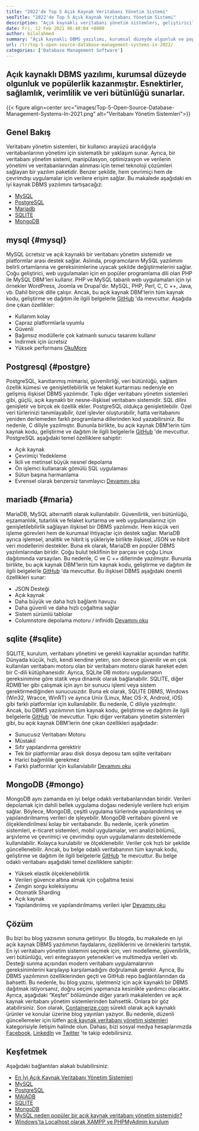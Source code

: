 ```yaml
---
title: "2022'de Top 5 Açık Kaynak Veritabanı Yönetim Sistemi" 
seoTitle: "2022'de Top 5 Açık Kaynak Veritabanı Yönetim Sistemi" 
description: "Açık kaynaklı veritabanı yönetim sistemleri, geliştiricilerin verilere erişmesi ve değiştirmesi için mantıksal bir kullanıcı arayüzü olan depolama alanı yönetir ve güvenli ve sağlam veri erişimi sağlar." 
date: Fri, 12 Feb 2021 06:48:04 +0000
author: bilalahmed
summary: "Açık kaynaklı DBMS yazılımı, kurumsal düzeyde olgunluk ve popülerlik kazanmıştır. Esnektirler, sağlamlık, verimlilik ve veri bütünlüğü sunarlar." 
url: /tr/top-5-open-source-database-management-systems-in-2022/
categories: ['Database Management Software']
---
```


## Açık kaynaklı DBMS yazılımı, kurumsal düzeyde olgunluk ve popülerlik kazanmıştır. Esnektirler, sağlamlık, verimlilik ve veri bütünlüğü sunarlar.

{{< figure align=center src="images/Top-5-Open-Source-Database-Management-Systems-In-2021.png" alt="Veritabanı Yönetim Sistemleri">}}


## Genel Bakış
Veritabanı yönetim sistemleri, bir kullanıcı arayüzü aracılığıyla veritabanlarının yönetimi için sistematik bir yaklaşım sunar. Ayrıca, bir veritabanı yönetim sistemi, manipülasyon, optimizasyon ve verilerin yönetimi ve veritabanlarından alınması için temel teknoloji çözümleri sağlayan bir yazılım paketidir. Benzer şekilde, hem çevrimiçi hem de çevrimdışı uygulamalar için verilere erişim sağlar. Bu makalede aşağıdaki en iyi kaynak DBMS yazılımını tartışacağız:
  * [MySQL][1]
  * [PostgreSQL][2]
  * [Mariadb][3]
  * [SQLITE][4]
  * [MongoDB][5]

## mysql   {#mysql}
MySQL ücretsiz ve açık kaynaklı bir veritabanı yönetim sistemidir ve platformlar arası destek sağlar. Aslında, programcıların MySQL yazılımını belirli ortamlarına ve gereksinimlerine uyacak şekilde değiştirmelerini sağlar. Çoğu geliştirici, web uygulamaları için en popüler programlama dili olan PHP ile MySQL DBM'leri kullanır. PHP ve MySQL tabanlı web uygulamaları için iyi örnekler WordPress, Joomla ve Drupal'dır. MySQL, PHP, Perl, C, C ++, Java, vb. Dahil birçok dille çalışır. Ancak, bu açık kaynak DBM'lerin tüm kaynak kodu, geliştirme ve dağıtım ile ilgili belgelerle [GitHub][6] 'da mevcuttur.
Aşağıda öne çıkan özellikler:
  * Kullanım kolay
  * Çapraz platformlarla uyumlu
  * Güvenli
  * Bağımsız modüllerle çok katmanlı sunucu tasarımı kullanır
  * İndirmek için ücretsiz
  * Yüksek performans
[Oku][7][More][7]

## Postgresql   {#postgre}
PostgreSQL, kanıtlanmış mimarisi, güvenilirliği, veri bütünlüğü, sağlam özellik kümesi ve genişletilebilirlik ve felaket kurtarması nedeniyle en gelişmiş ilişkisel DBMS yazılımıdır. Tıpkı diğer veritabanı yönetim sistemleri gibi, güçlü, açık kaynaklı bir nesne-ilişkisel veritabanı sistemidir. SQL dilini genişletir ve birçok ek özellik ekler. PostgreSQL oldukça genişletilebilir. Özel veri türlerinizi tanımlayabilir, özel işlevler oluşturabilir, hatta veritabanını yeniden derlemeden farklı programlama dillerinden kod yazabilirsiniz. Bu nedenle, C diliyle yazılmıştır. Bununla birlikte, bu açık kaynak DBM'lerin tüm kaynak kodu, geliştirme ve dağıtım ile ilgili belgelerle [GitHub][8] 'de mevcuttur.
PostgreSQL aşağıdaki temel özelliklere sahiptir:
  * Açık kaynak
  * Çevrimiçi Yedekleme
  * İkili ve metinsel büyük nesnel depolama
  * Ön işlemci kullanarak gömülü SQL uygulaması
  * Sütun başına harmanlama
  * Evrensel olarak benzersiz tanımlayıcı
[Devamını oku][9]

## mariadb   {#maria}
MariaDB, MySQL alternatifi olarak kullanılabilir. Güvenilirlik, veri bütünlüğü, eşzamanlılık, tutarlılık ve felaket kurtarma ve web uygulamalarınız için genişletilebilirlik sağlayan ilişkisel bir DBMS yazılımıdır. Hem küçük veri işleme görevleri hem de kurumsal ihtiyaçlar için destek sağlar. MariaDB ayrıca işlemsel, analitik ve hibrit iş yükleriyle birlikte ilişkisel, JSON ve hibrit veri modellerini destekler. Buna ek olarak, MariaDB en popüler DBMS yazılımlarından biridir. Çoğu bulut teklifinin bir parçası ve çoğu Linux dağıtımında varsayılan. Bu nedenle, C ve C ++ dillerinde yazılmıştır. Bununla birlikte, bu açık kaynak DBM'lerin tüm kaynak kodu, geliştirme ve dağıtım ile ilgili belgelerle [GitHub][10] 'da mevcuttur.
Bu ilişkisel DBMS aşağıdaki önemli özellikleri sunar:
  * JSON Desteği
  * Açık kaynak
  * Daha büyük ve daha hızlı bağlantı havuzu
  * Daha güvenli ve daha hızlı çoğaltma sağlar
  * Sistem sürümlü tablolar
  * Columnstore depolama motoru / infinidb
[Devamını oku][11]

## sqlite   {#sqlite}
SQLITE, kurulum, veritabanı yönetimi ve gerekli kaynaklar açısından hafiftir. Dünyada küçük, hızlı, kendi kendine yeten, son derece güvenilir ve en çok kullanılan veritabanı motoru olan bir veritabanı motoru olarak hareket eden bir C-dili kütüphanesidir. Ayrıca, SQLite DB motoru uygulamanın gereksinimine göre statik veya dinamik olarak bağlanabilir. SQLITE, diğer RDMB'ler gibi çalışmak için ayrı bir sunucu işlemi veya sistem gerektirmediğinden sunucusızdır. Buna ek olarak, SQLITE DBMS, Windows (Win32, Wracce, WinRT) ve ayrıca Unix (Linux, Mac OS-X, Android, iOS) gibi farklı platformlar için kullanılabilir. Bu nedenle, C diliyle yazılmıştır. Ancak, bu DBMS yazılımının tüm kaynak kodu, geliştirme ve dağıtım ile ilgili belgelerle [GitHub][12] 'de mevcuttur.
Tıpkı diğer veritabanı yönetim sistemleri gibi, bu açık kaynak DBM'lerin öne çıkan özellikleri aşağıdadır:
  * Sunucusız Veritabanı Motoru
  * Müstakil
  * Sıfır yapılandırma gerektirir
  * Tek bir platformlar arası disk dosya deposu tam sqlite veritabanı
  * Harici bağımlılık gerekmez
  * Farklı platformlar için kullanılabilir
[Devamını oku][13]

## MongoDB   {#mongo}
MongoDB aynı zamanda en iyi belge odaklı veritabanlarından biridir. Verileri depolamak için dahili bellek uygulama doğası nedeniyle verilere hızlı erişim sağlar. Böylece, MongoDB, çeşitli uygulama türlerinde yapılandırılmış ve yapılandırılmamış verileri de işleyebilir. MongoDB veritabanı güvenli ve ölçeklendirilmesi kolay bir veritabanıdır. Bu nedenle, içerik yönetim sistemleri, e-ticaret sistemleri, mobil uygulamalar, veri analizi bölümü, arşivleme ve çevrimiçi ve çevrimdışı oyun uygulamalarını desteklemede kullanılabilir. Kolayca kurulabilir ve ölçeklenebilir. Veriler çok hızlı bir şekilde güncellenebilir. Ancak, bu belge odaklı veritabanının tüm kaynak kodu, geliştirme ve dağıtım ile ilgili belgelerle [GitHub][14] 'te mevcuttur.
Bu belge odaklı veritabanı aşağıdaki temel özelliklere sahiptir:
  * Yüksek elastik ölçeklenebilirlik
  * Verileri güvence altına almak için çoğaltma tesisi
  * Zengin sorgu koleksiyonu
  * Otomatik Sharding
  * Açık kaynak
  * Yapılandırılmış ve yapılandırılmamış verileri işler
[Devamını oku][15]

## Çözüm
Bu bizi bu blog yazısının sonuna getiriyor. Bu blogda, bu makalede en iyi açık kaynak DBMS yazılımının faydalarını, özelliklerini ve örneklerini tartıştık. En iyi veritabanı yönetim sistemini seçmek için, veri modelleme, güvenilirlik, veri bütünlüğü, veri entegrasyon yetenekleri ve multimedya verileri vb. Desteği sunma açısından modern veritabanı uygulamalarının gereksinimlerini karşılayıp karşılamadığını doğrulamak gerekir. Ayrıca, Bu DBMS yazılımının özelliklerinden geçti ve GitHub repo bağlantılarından da bahsetti. Bu nedenle, bu blog yazısı, işletmeniz için açık kaynaklı bir DBMS dağıtmak istiyorsanız, doğru seçimi yapmanıza kesinlikle yardımcı olacaktır. Ayrıca, aşağıdaki “Keşfet” bölümünde diğer yararlı makalelerden ve açık kaynak veritabanı yönetim sistemlerinden bahsettik. Onlara bir göz atabilirsiniz.
Son olarak, [Containerize.com][16] sürekli olarak açık kaynaklı ürünler ve konular üzerine blog yayınları yazıyor. Bu nedenle, düzenli güncellemeler için lütfen [][17][açık kaynak veritabanı yönetim sistemleri][18] kategorisiyle iletişim halinde olun. Dahası, bizi sosyal medya hesaplarımızda [Facebook][19], [LinkedIn][20] ve [Twitter][21] 'te takip edebilirsiniz.

## Keşfetmek
Aşağıdaki bağlantıları alakalı bulabilirsiniz:
  * [En İyi Açık Kaynak Veritabanı Yönetim Sistemleri][18]
  * [MySQL][7]
  * [PostgreSQL][9]
  * [MAIADB][11]
  * [SQLITE][13]
  * [MongoDB][15]
  * [MySQL neden popüler bir açık kaynak veritabanı yönetim sistemidir?][22]
  * [Windows'ta Localhost olarak XAMPP ve PHPMyAdmin kurulum][23]

  
[1]: #mysql
[2]: #postgre
[3]: #maria
[4]: #sqlite
[5]: #mongo
[6]: https://github.com/mysql/mysql-server
[7]: https://products.containerize.com/database-management-system/mysql
[8]: https://github.com/postgres/postgres
[9]: https://products.containerize.com/database-management-system/postgresql
[10]: https://github.com/MariaDB/server
[11]: https://products.containerize.com/database-management-system/mariadb
[12]: https://github.com/sqlite/sqlite
[13]: https://products.containerize.com/database-management-system/sqlite
[14]: https://github.com/mongodb/mongo
[15]: https://products.containerize.com/database-management-system/mongodb
[16]: https://www.containerize.com/
[17]: https://products.containerize.com/discussion-forum/
[18]: https://products.containerize.com/database-management-system
[19]: https://web.facebook.com/containerize
[20]: https://www.linkedin.com/company/containerize/
[21]: https://twitter.com/containerize_co
[22]: https://blog.containerize.com/2021/02/18/why-mysql-is-a-popular-open-source-database-management-system/
[23]: https://blog.containerize.com/database-management-software/how-to-setup-xampp-and-phpmyadmin-as-localhost-on-windows/
